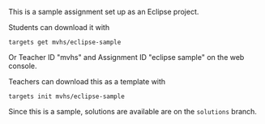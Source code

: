 This is a sample assignment set up as an Eclipse project.

Students can download it with

    targets get mvhs/eclipse-sample

Or Teacher ID "mvhs" and Assignment ID "eclipse sample" on the web console.

Teachers can download this as a template with

    targets init mvhs/eclipse-sample

Since this is a sample, solutions are available are on the `solutions` branch.